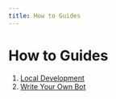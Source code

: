 ```yaml
---
title: How to Guides
---
```


# How to Guides

1. [Local Development](developer.md)
2. [Write Your Own Bot](fsm\_building.md)
